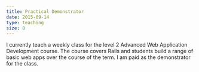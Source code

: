 ```yaml
---
title: Practical Demonstrator
date: 2015-09-14
type: teaching
size: 8
---
```

I currently teach a weekly class for the level 2 Advanced Web Application Development course. The course covers Rails and students build a range of basic web apps over the course of the term. I am paid as the demonstrator for the class.

